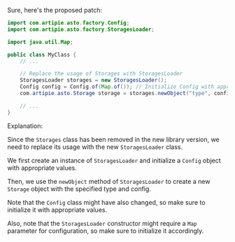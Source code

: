 Sure, here's the proposed patch:
```java
import com.artipie.asto.factory.Config;
import com.artipie.asto.factory.StoragesLoader;

import java.util.Map;

public class MyClass {
    // ...

    // Replace the usage of Storages with StoragesLoader
    StoragesLoader storages = new StoragesLoader();
    Config config = Config.of(Map.of()); // Initialize Config with appropriate values
    com.artipie.asto.Storage storage = storages.newObject("type", config);

    // ...
}
```
Explanation:

Since the `Storages` class has been removed in the new library version, we need to replace its usage with the new `StoragesLoader` class.

We first create an instance of `StoragesLoader` and initialize a `Config` object with appropriate values.

Then, we use the `newObject` method of `StoragesLoader` to create a new `Storage` object with the specified type and config.

Note that the `Config` class might have also changed, so make sure to initialize it with appropriate values.

Also, note that the `StoragesLoader` constructor might require a `Map` parameter for configuration, so make sure to initialize it accordingly.